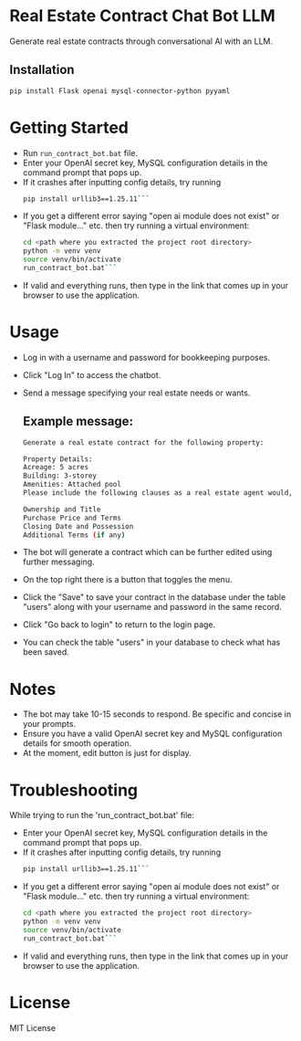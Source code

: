 # Real Estate Contract Chat Bot LLM

Generate real estate contracts through conversational AI with an LLM.

## Installation

```bash
pip install Flask openai mysql-connector-python pyyaml
```
# Getting Started
- Run `run_contract_bot.bat` file.
- Enter your OpenAI secret key, MySQL configuration details in the command prompt that pops up.
- If it crashes after inputting config details, try running
  ```bash
  pip install urllib3==1.25.11```
- If you get a different error saying "open ai module does not exist" or "Flask module..." etc. then try running a virtual environment:
  ```bash
  cd <path where you extracted the project root directory>
  python -m venv venv
  source venv/bin/activate
  run_contract_bot.bat```
- If valid and everything runs, then type in the link that comes up in your browser to use the application.

# Usage
- Log in with a username and password for bookkeeping purposes.
- Click "Log In" to access the chatbot.
- Send a message specifying your real estate needs or wants.
   
    ## Example message:
    ```bash
    Generate a real estate contract for the following property:

    Property Details:
    Acreage: 5 acres
    Building: 3-storey
    Amenities: Attached pool
    Please include the following clauses as a real estate agent would, all numbered while leaving newline characters after each point for good presentation:

    Ownership and Title
    Purchase Price and Terms
    Closing Date and Possession
    Additional Terms (if any)
    ```

- The bot will generate a contract which can be further edited using further messaging.
- On the top right there is a button that toggles the menu.
- Click the "Save" to save your contract in the database under the table "users" along with your username and password in the same record.
- Click "Go back to login" to return to the login page.
- You can check the table "users" in your database to check what has been saved.

# Notes
- The bot may take 10-15 seconds to respond. Be specific and concise in your prompts.
- Ensure you have a valid OpenAI secret key and MySQL configuration details for smooth operation.
- At the moment, edit button is just for display.

# Troubleshooting
While trying to run the 'run_contract_bot.bat' file:
- Enter your OpenAI secret key, MySQL configuration details in the command prompt that pops up.
- If it crashes after inputting config details, try running
  ```bash
  pip install urllib3==1.25.11```
- If you get a different error saying "open ai module does not exist" or "Flask module..." etc. then try running a virtual environment:
  ```bash
  cd <path where you extracted the project root directory>
  python -m venv venv
  source venv/bin/activate
  run_contract_bot.bat```
- If valid and everything runs, then type in the link that comes up in your browser to use the application.

# License
MIT License




